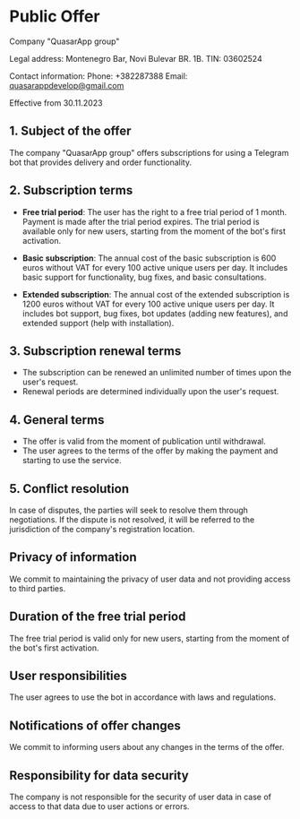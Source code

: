 # Public Offer

Company "QuasarApp group"

Legal address: Montenegro Bar, Novi Bulevar BR. 1B.
TIN: 03602524

Contact information:
Phone: +382287388
Email: quasarappdevelop@gmail.com

Effective from 30.11.2023

## 1. Subject of the offer

The company "QuasarApp group" offers subscriptions for using a Telegram bot that provides delivery and order functionality.

## 2. Subscription terms

- **Free trial period**: The user has the right to a free trial period of 1 month. Payment is made after the trial period expires. The trial period is available only for new users, starting from the moment of the bot's first activation.

- **Basic subscription**: The annual cost of the basic subscription is 600 euros without VAT for every 100 active unique users per day. It includes basic support for functionality, bug fixes, and basic consultations.

- **Extended subscription**: The annual cost of the extended subscription is 1200 euros without VAT for every 100 active unique users per day. It includes bot support, bug fixes, bot updates (adding new features), and extended support (help with installation).

## 3. Subscription renewal terms

- The subscription can be renewed an unlimited number of times upon the user's request.
- Renewal periods are determined individually upon the user's request.

## 4. General terms

- The offer is valid from the moment of publication until withdrawal.
- The user agrees to the terms of the offer by making the payment and starting to use the service.

## 5. Conflict resolution

In case of disputes, the parties will seek to resolve them through negotiations. If the dispute is not resolved, it will be referred to the jurisdiction of the company's registration location.

## Privacy of information

We commit to maintaining the privacy of user data and not providing access to third parties.

## Duration of the free trial period

The free trial period is valid only for new users, starting from the moment of the bot's first activation.

## User responsibilities

The user agrees to use the bot in accordance with laws and regulations.

## Notifications of offer changes

We commit to informing users about any changes in the terms of the offer.

## Responsibility for data security

The company is not responsible for the security of user data in case of access to that data due to user actions or errors.
